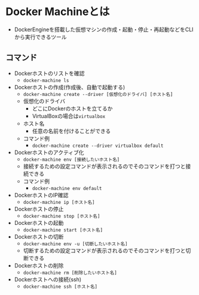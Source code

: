 # Docker Machineとは

- DockerEngineを搭載した仮想マシンの作成・起動・停止・再起動などをCLIから実行できるツール

## コマンド

- Dockerホストのリストを確認
    - `docker-machine ls`
- Dockerホストの作成(作成後、自動で起動する)
    - `docker-machine create --driver [仮想化のドライバ] [ホスト名]`
    - 仮想化のドライバ
        - どこにDockerのホストを立てるか
        - VirtualBoxの場合は`virtualbox`
    - ホスト名
        - 任意の名前を付けることができる
    - コマンド例
        - `docker-machine create --driver virtualbox default`
- Dockerホストのアクティブ化
     - `docker-machine env [接続したいホスト名]`
     - 接続するための設定コマンドが表示されるのでそのコマンドを打つと接続できる
     - コマンド例
        - `docker-machine env default`
- DockerホストのIP確認
    - `docker-machine ip [ホスト名]`
- Dockerホストの停止
    - `docker-machine stop [ホスト名]`
- Dockerホストの起動
    - `docker-machine start [ホスト名]`
- Dockerホストの切断
    - `docker-machine env -u [切断したいホスト名]`
     - 切断するための設定コマンドが表示されるのでそのコマンドを打つと切断できる 
- Dockerホストの削除
    - `docker-machine rm [削除したいホスト名]`
- Dockerホストへの接続(ssh)
  - `docker-machine ssh [ホスト名]`
